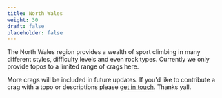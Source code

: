 ```yaml
---
title: North Wales
weight: 30
draft: false
placeholder: false
---
```



The North Wales region provides a wealth of sport climbing in many different styles, difficulty levels and even rock types. Currently we only provide topos to a limited range of crags here.

More crags will be included in future updates. If you'd like to contribute a crag with a topo or descriptions please [get in touch](/contact/). Thanks yall.